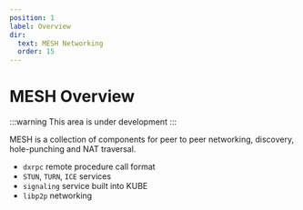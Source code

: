 ```yaml
---
position: 1
label: Overview
dir:
  text: MESH Networking
  order: 15
---
```

# MESH Overview

:::warning
This area is under development
:::

MESH is a collection of components for peer to peer networking, discovery, hole-punching and NAT traversal. 

- `dxrpc` remote procedure call format
- `STUN`, `TURN`, `ICE` services
- `signaling` service built into KUBE
- `libp2p` networking